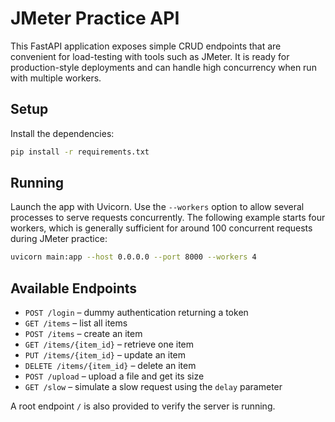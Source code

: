# JMeter Practice API

This FastAPI application exposes simple CRUD endpoints that are convenient for load-testing with tools such as JMeter. It is ready for production-style deployments and can handle high concurrency when run with multiple workers.

## Setup

Install the dependencies:

```bash
pip install -r requirements.txt
```

## Running

Launch the app with Uvicorn. Use the `--workers` option to allow several processes to serve requests concurrently. The following example starts four workers, which is generally sufficient for around 100 concurrent requests during JMeter practice:

```bash
uvicorn main:app --host 0.0.0.0 --port 8000 --workers 4
```

## Available Endpoints

- `POST /login` – dummy authentication returning a token
- `GET /items` – list all items
- `POST /items` – create an item
- `GET /items/{item_id}` – retrieve one item
- `PUT /items/{item_id}` – update an item
- `DELETE /items/{item_id}` – delete an item
- `POST /upload` – upload a file and get its size
- `GET /slow` – simulate a slow request using the `delay` parameter

A root endpoint `/` is also provided to verify the server is running.

